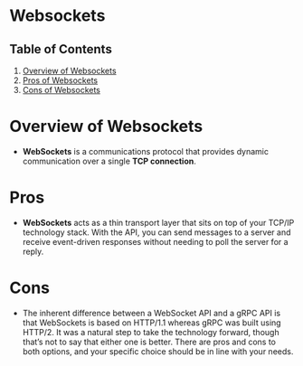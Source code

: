 # Websockets

## Table of Contents
1. [Overview of Websockets](#Overview-of-Websockets)
2. [Pros of Websockets](#Pros)
3. [Cons of Websockets](#Cons)

# Overview of Websockets
* __WebSockets__ is a communications protocol that provides dynamic communication over a single __TCP connection__.

# Pros
* __WebSockets__ acts as a thin transport layer that sits on top of your TCP/IP technology stack. With the API, you can send messages to a server and receive event-driven responses without needing to poll the server for a reply.

# Cons
* The inherent difference between a WebSocket API and a gRPC API is that WebSockets is based on HTTP/1.1 whereas gRPC was built using HTTP/2. It was a natural step to take the technology forward, though that’s not to say that either one is better. There are pros and cons to both options, and your specific choice should be in line with your needs.